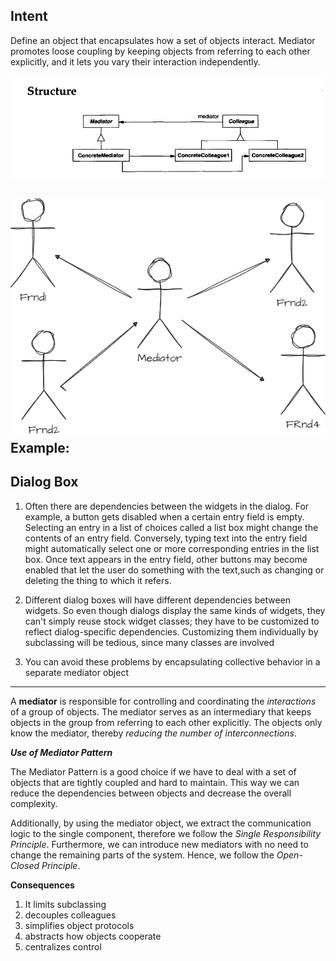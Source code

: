 Intent
----------
Define an object that encapsulates how a set of objects interact. Mediator promotes
loose coupling by keeping objects from referring to each other explicitly, and it
lets you vary their interaction independently.

![mediator.png](mediator.png)

![mediator](mediator_sketch.png)
**Example:**
---------
Dialog Box
-----------
1. Often there are dependencies between the widgets in the dialog. For example,
a button gets disabled when a certain entry field is empty. Selecting an entry
in a list of choices called a list box might change the contents of an entry field.
Conversely, typing text into the entry field might automatically select one or more
corresponding entries in the list box. Once text appears in the entry field, other
buttons may become enabled that let the user do something with the text,such as
changing or deleting the thing to which it refers.

2. Different dialog boxes will have different dependencies between widgets. So even 
though dialogs display the same kinds of widgets, they can't simply reuse stock
widget classes; they have to be customized to reflect dialog-specific dependencies.
Customizing them individually by subclassing will be tedious, since many classes
are involved

3. You can avoid these problems by encapsulating collective behavior in a separate
mediator object

------------------------------------------------------------------------
A **mediator** is responsible for controlling and coordinating the
_interactions_ of a group of objects. The mediator serves as an intermediary that
keeps objects in the group from referring to each other explicitly. The objects only
know the mediator, thereby _reducing the number of interconnections_.

**_Use of Mediator Pattern_**

The Mediator Pattern is a good choice if we have to deal with a set of objects that are tightly coupled and hard to maintain.
This way we can reduce the dependencies between objects and decrease the overall complexity.

Additionally, by using the mediator object, we extract the communication logic to the single component,
therefore we follow the _Single Responsibility Principle_. Furthermore, we can introduce new mediators with 
no need to change the remaining parts of the system. Hence, we follow the _Open-Closed Principle_.

****Consequences****

1. It limits subclassing
2. decouples colleagues
3. simplifies object protocols
4. abstracts how objects cooperate
5. centralizes control


